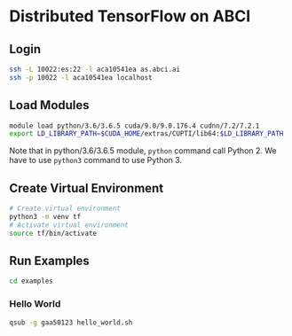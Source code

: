 # Distributed TensorFlow on ABCI

## Login

```bash
ssh -L 10022:es:22 -l aca10541ea as.abci.ai
ssh -p 10022 -l aca10541ea localhost
```

## Load Modules

```bash
module load python/3.6/3.6.5 cuda/9.0/9.0.176.4 cudnn/7.2/7.2.1
export LD_LIBRARY_PATH=$CUDA_HOME/extras/CUPTI/lib64:$LD_LIBRARY_PATH
```

Note that in python/3.6/3.6.5 module, `python` command call Python 2.
We have to use `python3` command to use Python 3.

## Create Virtual Environment

```bash
# Create virtual environment
python3 -m venv tf
# Activate virtual environment
source tf/bin/activate
```

## Run Examples

```bash
cd examples
```

### Hello World

```bash
qsub -g gaa50123 hello_world.sh
```